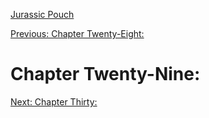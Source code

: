 [Jurassic Pouch](README.md)

[Previous: Chapter Twenty-Eight: ](ch28.md) 

# Chapter Twenty-Nine: 

[Next: Chapter Thirty: ](ch30.md) 
